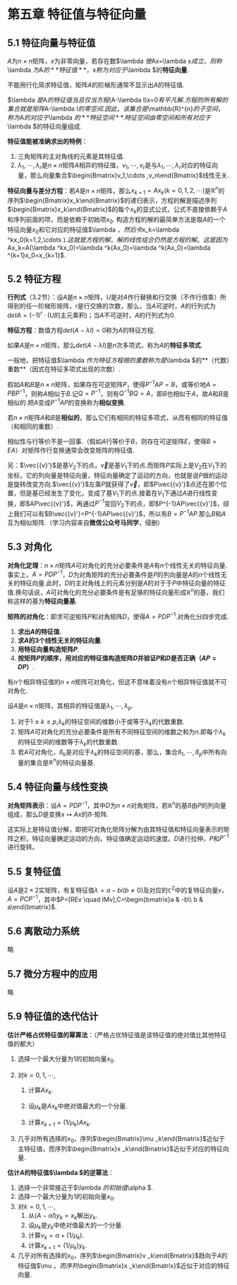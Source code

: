 # 第五章 特征值与特征向量



## 5.1 特征向量与特征值

$A$为$n×n$矩阵，$x$为非零向量，若存在数$\lambda $使$Ax=\lambda x$成立，则称$\lambda $为$A$的**特征值**，$x$称为对应于$\lambda $的**特征向量**.

不能用行化简求特征值，矩阵$A$的阶梯形通常不显示出$A$的特征值.

$\lambda $是$A$的特征值当且仅当方程$(A-\lambda I)x=0$有平凡解.方程的所有解的集合就是矩阵$A-\lambda I$的零空间.因此，该集合是$\mathbb{R}^{n}$的子空间，称为$A$的对应于$\lambda $的**特征空间**. 特征空间由零空间和所有对应于$\lambda $的特征向量组成.

**特征值能被准确求出的特例**：

1. 三角矩阵的主对角线的元素是其特征值.
2. $\lambda _1,\cdots ,\lambda _r$是$n×n$矩阵$A$相异的特征值，$v_1,\cdots ,v_r$是与$\lambda _1,\cdots ,\lambda _r$对应的特征向量，那么向量集合$\begin{Bmatrix}v_1,\cdots ,v_n\end{Bmatrix}$线性无关.

**特征向量与差分方程**：若$A$是$n×n$矩阵，那么$x_{k+1}=Ax_k(k=0,1,2,\cdots )$是$\mathbb{R}^{n}$的序列$\begin{Bmatrix}x_k\end{Bmatrix}$的递归表示，方程的解是描述序列$\begin{Bmatrix}x_k\end{Bmatrix}$的每个$x_k$的显式公式，公式不直接依赖于$A$和序列前面的项，而是依赖于初始项$x_0$. 构造方程的解的最简单方法是取$A$的一个特征向量$x_0$和它对应的特征值$\lambda $，然后令$x_k=\lambda ^kx_0(k=1,2,\cdots )$. 这就是方程的解，解的线性组合仍然是方程的解。这是因为$Ax_k=A(\lambda ^kx_0)=\lambda ^k(Ax_0)=\lambda ^k(Ax_0)=\lambda ^{k+1}x_0=x_{k+1}$.



## 5.2 特征方程

**行列式**（3.2节）：设$A$是$n×n$矩阵，$U$是对$A$作行替换和行交换（不作行倍乘）所得到的任一阶梯形矩阵，$r$是行交换的次数，那么，当$A$可逆时，$A$的行列式为$detA=(-1)^r\cdot (\text{U的主元乘积} )$；当$A$不可逆时，$A$的行列式为0.

**特征方程**：数值方程$det(A-\lambda I)=0$称为$A$的特征方程.

如果$A$是$n×n$矩阵，那么$det(A-\lambda I)$是$n$次多项式，称为$A$的**特征多项式**.

一般地，把特征值$\lambda $作为特征方程根的重数称为是$\lambda $的**（代数）重数**（因式在特征多项式出现的次数）.

假如$A$和$B$是$n×n$矩阵，如果存在可逆矩阵$P$，使得$P^{-1}AP=B$，或等价地$A=PBP^{-1}$，则称$A$相似于$B$.记$Q=P^{-1}$，则有$Q^{-1}BQ=A$，即$B$也相似于$A$，故$A$和$B$是相似的.把$A$变成$P^{-1}AP$的变换称为**相似变换**.

若$n×n$矩阵$A$和$B$是**相似的**，那么它们有相同的特征多项式，从而有相同的特征值（和相同的重数）.

相似性与行等价不是一回事.（假如$A$行等价于$B$，则存在可逆矩阵$E$，使得$B=EA$）对矩阵作行变换通常会改变矩阵的特征值.

另：$\vec{{v}'}$是基$V_2$下的点，$\vec{v}$是基$V_1$下的点.而矩阵$P$实际上是$V_2$在$V_1$下的坐标，它的列向量是特征向量，特征向量确定了运动的方向，也就是说$P$做的运动是旋转改变方向.$\vec{{v}'}$左乘$P$就获得了$\vec{v}$，即$P\vec{{v}'}$点还在那个位置，但是基已经发生了变化，变成了基$V_1$下的点.接着在$V_1$下通过$A$进行线性变换，即$AP\vec{{v}'}$，再通过$P^{-1}$变回$V_2$下的点，即$P^{-1}AP\vec{{v}'}$，综上我们可以有$B\vec{{v}'}=P^{-1}AP\vec{{v}'}$，所以有$B=P^{-1}AP$.那么$B$和$A$互为相似矩阵.（学习内容来自**微信公众号马同学**，侵删）

## 5.3 对角化

**对角化定理**：$n×n$矩阵$A$可对角化的充分必要条件是$A$有$n$个线性无关的特征向量.事实上，$A=PDP^{-1}$，$D$为对角矩阵的充分必要条件是$P$的列向量是$A$的$n$个线性无关的特征向量.此时，$D$的主对角线上的元素分别是$A$的对于于$P$中特征向量的特征值.换句话说，$A$可对角化的充分必要条件是有足够的特征向量形成$\mathbb{R}^{n}$的基，我们称这样的基为**特征向量基**.

**矩阵的对角化**：即求可逆矩阵$P$和对角矩阵$D$，使得$A=PDP^{-1}$.对角化分四步完成.

1. **求出$A$的特征值**.
2. **求$A$的3个线性无关的特征向量**.
3. **用特征向量构造矩阵$P$**.
4. **按矩阵$P$的顺序，用对应的特征值构造矩阵$D$并验证$P$和$D$是否正确（$AP=DP$）**.

有$n$个相异特征值的$n×n$矩阵可对角化，但这不意味着没有$n$个相异特征值就不可对角化.

设$A$是$n×n$矩阵，其相异的特征值是$\lambda _1,\cdots ,\lambda_p$.

1. 对于$1\leqslant k\leqslant p$,$\lambda _k$的特征空间的维数小于或等于$\lambda _k$的代数重数.
2. 矩阵$A$可对角化的充分必要条件是所有不同特征空间的维数之和为$n$.即每个$\lambda _k$的特征空间的维数等于$\lambda _k$的代数重数.
3. 若$A$可对角化，$ß_k$是对应于$\lambda _k$的特征空间的基，那么，集合$ß_1,\cdots ,ß_p$中所有向量的集合是$\mathbb{R}^{n}$的特征向量基.



## 5.4 特征向量与线性变换

**对角矩阵表示**：设$A=PDP^{-1}$，其中$D$为$n×n$对角矩阵，若$\mathbb{R}^{n}$的基$ß$由$P$的列向量组成，那么$D$是变换$x\mapsto Ax$的$ß$-矩阵.

这实际上是特征值分解，即把可对角化矩阵分解为由其特征值和特征向量表示的矩阵之积，特征向量确定运动的方向，特征值确定运动的速度。$D$进行拉伸，$P$和$P^{-1}$进行旋转。



## 5.5 复特征值

设$A$是$2×2$实矩阵，有复特征值$\lambda =a-bi(b\neq 0)$及对应的$\mathbb{C}^{2}$中的复特征向量$v$，$A=PCP^{-1}$，其中$P=[REv \quad IMv],C=\begin{bmatrix}a & -b\\ b & a\end{bmatrix}$.



## 5.6 离散动力系统

略



## 5.7 微分方程中的应用

略



## 5.9 特征值的迭代估计

**估计严格占优特征值的幂算法**：（严格占优特征值是该特征值的绝对值比其他特征值的都大）

1. 选择一个最大分量为1的初始向量$x_0$.

2. 对$k=0,1,\cdots ,$

   1. 计算$Ax_k$.

   2. 设$\mu _k$是$Ax_k$中绝对值最大的一个分量.

   3. 计算$x_{k+1}=(1/\mu _k)Ax_k$.

3. 几乎对所有选择的$x_0$，序列$\begin{Bmatrix}\mu _k\end{Bmatrix}$近似于主特征值，而序列$\begin{Bmatrix}x _k\end{Bmatrix}$近似于对应的特征向量.

**估计$A$的特征值$\lambda $的逆幂法**：

1. 选择一个非常接近于$\lambda $的初始值$\alpha $.
2. 选择一个最大分量为1的初始向量$x_0$.
3. 对$k=0,1,\cdots ,$
   1. 从$(A-\alpha I)y_k=x_k$解出$y_k$.
   2. 设$\mu _k$是$y_k$中绝对值最大的一个分量.
   3. 计算$v_k=\alpha +(1/\mu _k)$.
   4. 计算$x_{k+1}=(1/\mu _k)y_k$.
4. 几乎对所有选择的$x_0$，序列$\begin{Bmatrix}v _k\end{Bmatrix}$趋向于$A$的特征值$\mu $，而序列$\begin{Bmatrix}x _k\end{Bmatrix}$近似于对应的特征向量.

